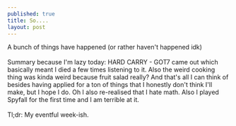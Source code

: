```yaml
---
published: true
title: So....
layout: post
---
```

A bunch of things have happened (or rather haven't happened idk)
<br/><br/>
Summary because I'm lazy today: HARD CARRY - GOT7 came out which basically meant I died a few times listening to it. Also the weird cooking thing was kinda weird because fruit salad really? And that's all I can think of besides having applied for a ton of things that I honestly don't think I'll make, but I hope I do. Oh I also re-realised that I hate math. Also I played Spyfall for the first time and I am terrible at it.
<br/><br/>
Tl;dr: My eventful week-ish.